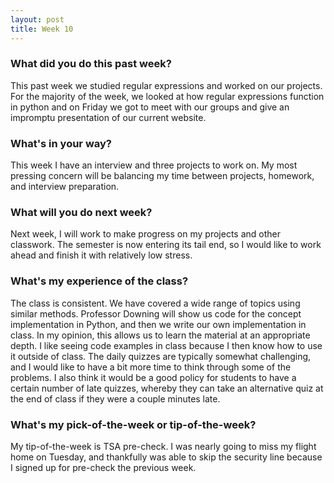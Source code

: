 ```yaml
---
layout: post
title: Week 10
---
```


### What did you do this past week?

This past week we studied regular expressions and worked on our projects. For the majority of the week, we looked at how regular expressions function in python and on Friday we got to meet with our groups and give an impromptu presentation of our current website.

### What's in your way?

This week I have an interview and three projects to work on. My most pressing concern will be balancing my time between projects, homework, and interview preparation.

### What will you do next week?

Next week, I will work to make progress on my projects and other classwork. The semester is now entering its tail end, so I would like to work ahead and finish it with relatively low stress.

### What's my experience of the class?

The class is consistent. We have covered a wide range of topics using similar methods. Professor Downing will show us code for the concept implementation in Python, and then we write our own implementation in class. In my opinion, this allows us to learn the material at an appropriate depth. I like seeing code examples in class because I then know how to use it outside of class. The daily quizzes are typically somewhat challenging, and I would like to have a bit more time to think through some of the problems. I also think it would be a good policy for students to have a certain number of late quizzes, whereby they can take an alternative quiz at the end of class if they were a couple minutes late. 

### What's my pick-of-the-week or tip-of-the-week?

My tip-of-the-week is TSA pre-check. I was nearly going to miss my flight home on Tuesday, and thankfully was able to skip the security line because I signed up for pre-check the previous week.
